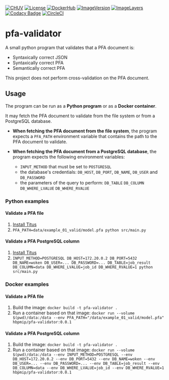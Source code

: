[![CHUV](https://img.shields.io/badge/CHUV-LREN-AF4C64.svg)](https://www.unil.ch/lren/en/home.html) [![License](https://img.shields.io/badge/license-Apache--2.0-blue.svg)](https://github.com/LREN-CHUV/pfa-validator/blob/master/LICENSE) [![DockerHub](https://img.shields.io/badge/docker-hbpmip%2Fpfa--validator-008bb8.svg)](https://hub.docker.com/r/hbpmip/pfa-validator/) [![ImageVersion](https://images.microbadger.com/badges/version/hbpmip/pfa-validator.svg)](https://hub.docker.com/r/hbpmip/pfa-validator/tags "hbpmip/pfa-validator image tags") [![ImageLayers](https://images.microbadger.com/badges/image/hbpmip/pfa-validator.svg)](https://microbadger.com/#/images/hbpmip/pfa-validator "hbpmip/pfa-validator on microbadger") [![Codacy Badge](https://api.codacy.com/project/badge/Grade/TODO)](https://www.codacy.com/app/hbp-mip/pfa-validator?utm_source=github.com&amp;utm_medium=referral&amp;utm_content=LREN-CHUV/pfa-validator&amp;utm_campaign=Badge_Grade) [![CircleCI](https://circleci.com/gh/LREN-CHUV/pfa-validator.svg?style=svg)](https://circleci.com/gh/LREN-CHUV/pfa-validator)

# pfa-validator

A small python program that validates that a PFA document is:
- Syntaxically correct JSON
- Syntaxically correct PFA
- Semantically correct PFA

This project does not perform cross-validation on the PFA document.

## Usage
The program can be run as a **Python program** or as a **Docker container**.

It may fetch the PFA document to validate from the file system or from a PostgreSQL database.

- **When fetching the PFA document from the file system**, the program expects a `PFA_PATH` environment
variable that contains the path to the PFA document to validate.

- **When fetching the PFA document from a PostgreSQL database**, the program expects the following environment variables:
  * `INPUT_METHOD` that must be set to `POSTGRESQL`
  * the database's credentials: `DB_HOST`, `DB_PORT`, `DB_NAME`, `DB_USER` and `DB_PASSWORD`
  * the parameters of the query to perform: `DB_TABLE` `DB_COLUMN` `DB_WHERE_LVALUE` `DB_WHERE_RVALUE`

### Python examples

#### Validate a PFA file
1. [Install Titus](https://github.com/opendatagroup/hadrian/wiki/Installation#case-4-you-want-to-install-titus-in-python)
2. `PFA_PATH=data/example_01_valid/model.pfa python src/main.py`

#### Validate a PFA PostgreSQL column
1. [Install Titus](https://github.com/opendatagroup/hadrian/wiki/Installation#case-4-you-want-to-install-titus-in-python)
2. `INPUT_METHOD=POSTGRESQL DB_HOST=172.20.0.2 DB_PORT=5432 DB_NAME=woken DB_USER=... DB_PASSWORD=... DB_TABLE=job_result DB_COLUMN=data DB_WHERE_LVALUE=job_id DB_WHERE_RVALUE=1 python src/main.py`

### Docker examples

#### Validate a PFA file
1. Build the image: `docker build -t pfa-validator .`
2. Run a container based on that image: `docker run --volume $(pwd)/data:/data --env PFA_PATH="/data/example_01_valid/model.pfa" hbpmip/pfa-validator:0.0.1`

#### Validate a PFA PostgreSQL column
1. Build the image: `docker build -t pfa-validator .`
2. Run a container based on that image: `docker run --volume $(pwd)/data:/data --env INPUT_METHOD=POSTGRESQL --env DB_HOST=172.20.0.2 --env DB_PORT=5432 --env DB_NAME=woken --env DB_USER=... --env DB_PASSWORD=... --env DB_TABLE=job_result --env DB_COLUMN=data --env DB_WHERE_LVALUE=job_id --env DB_WHERE_RVALUE=1 hbpmip/pfa-validator:0.0.1`
